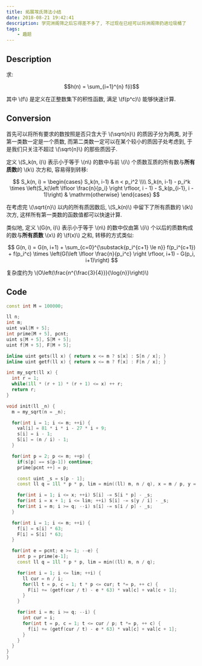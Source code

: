 ```yaml
---
title: 拓展埃氏筛法小结
date: 2018-08-21 19:42:41
description: 学完洲阁筛之后忘得差不多了, 不过现在已经可以将洲阁筛扔进垃圾桶了
tags:
    - 趣题
---
```


## Description

求:

$$h(n) = \sum_{i=1}^{n} f(i)$$ 

其中 \\(f\\) 是定义在正整数集下的积性函数, 满足 \\(f(p^c)\\) 能够快速计算.

## Conversion

首先可以将所有要求的数按照是否只含大于 \\(\sqrt{n}\\) 的质因子分为两类, 对于第一类数一定是一个质数, 而第二类数一定可以在某个较小的质因子处考虑到, 于是我们只关注不超过 \\(\sqrt{n}\\) 的那些质因子.

定义 \\(S_k(n, i)\\) 表示小于等于 \\(n\\) 的数中与前 \\(i\\) 个质数互质的所有数与**所有质数**的 \\(k\\) 次方和, 容易得到转移:

$$
S_k(n, i) = 
\begin{cases}
S_k(n, i-1) & n < p_i^2 \\\\
S_k(n, i-1) - p_i^k \times \left(S_k(\left \lfloor \frac{n}{p_i} \right \rfloor, i - 1) - S_k(p_{i-1}, i - 1)\right) & \mathrm{otherwise} 
\end{cases}
$$

在考虑完 \\(\sqrt{n}\\) 以内的所有质因数后, \\(S_k(n)\\) 中留下了所有质数的 \\(k\\) 次方, 这样所有第一类数的函数值都可以快速计算.

类似地, 定义 \\(G(n, i)\\) 表示小于等于 \\(n\\) 的数中仅由第 \\(i\\) 个以后的质数构成的数与**所有质数** \\(x\\) 的 \\(f(x)\\) 之和, 转移的方式类似:

$$
G(n, i) = G(n, i+1) + \sum_{c=0}^{\substack{p_i^{c+1} \le n}} f(p_i^{c+1}) + f(p_i^c) \times \left(G(\left \lfloor \frac{n}{p_i^c} \right \rfloor, i+1) - G(p_i, i+1)\right)
$$

复杂度约为 \\(O\left(\frac{n^{\frac{3}{4}}}{\log{n}}\right)\\)

## Code

```cpp
const int M = 100000;

ll n;
int m;
uint val[M + 5];
int prime[M + 5], pcnt;
uint s[M + 5], S[M + 5];
uint f[M + 5], F[M + 5];

inline uint gets(ll x) { return x <= m ? s[x] : S[n / x]; }
inline uint getf(ll x) { return x <= m ? f[x] : F[n / x]; }

int my_sqrt(ll x) {
  int r = 1;
  while(1ll * (r + 1) * (r + 1) <= x) ++ r;
  return r;
}

void init(ll _n) {
  m = my_sqrt(n = _n);

  for(int i = 1; i <= m; ++i) {
    val[i] = 81 * i * i - 27 * i + 9;
    s[i] = i - 1;
    S[i] = (n / i) - 1;
  }

  for(int p = 2; p <= m; ++p) {
    if(s[p] == s[p-1]) continue;
    prime[pcnt ++] = p;

    const uint _s = s[p - 1];
    const ll q = 1ll * p * p, lim = min((ll) m, n / q), x = m / p, y = n / p;

    for(int i = 1; i <= x; ++i) S[i] -= S[i * p] - _s;
    for(int i = x + 1; i <= lim; ++i) S[i] -= s[y / i] - _s;
    for(int i = m; i >= q; --i) s[i] -= s[i / p] - _s;
  }

  for(int i = 1; i <= m; ++i) {
    f[i] = s[i] * 63;
    F[i] = S[i] * 63;
  }

  for(int e = pcnt; e >= 1; --e) {
    int p = prime[e-1];
    const ll q = 1ll * p * p, lim = min((ll) m, n / q);

    for(int i = 1; i <= lim; ++i) {
      ll cur = n / i;
      for(ll t = p, c = 1; t * p <= cur; t *= p, ++ c) {
        F[i] += (getf(cur / t) - e * 63) * val[c] + val[c + 1];
      }
    }

    for(int i = m; i >= q; --i) {
      int cur = i;
      for(int t = p, c = 1; t <= cur / p; t *= p, ++ c) {
        f[i] += (getf(cur / t) - e * 63) * val[c] + val[c + 1];
      }
    }
  }
}
}
```
